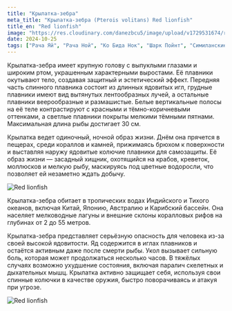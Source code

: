```yaml
---
title: "Крылатка-зебра"
meta_title: "Крылатка-зебра (Pterois volitans) Red lionfish"
title_en: "Red lionfish"
image: "https://res.cloudinary.com/danezbcu5/image/upload/v1729531674/red-lionfish-2_l8ippf.png"
date: 2024-10-25
tags: ["Рача Яй", "Рача Ной", "Ко Бида Нок", "Шарк Пойнт", "Симиланские острова"]
---
```


Крылатка-зебра имеет крупную голову с выпуклыми глазами и широким ртом, украшенным характерными выростами. Её плавники окутывают тело, создавая защитный и эстетический эффект. Передняя часть спинного плавника состоит из длинных ядовитых игл, грудные плавники имеют вид вытянутых лентообразных лучей, а остальные плавники веерообразные и размашистые. Белые вертикальные полосы на её теле контрастируют с красными и тёмно-коричневыми оттенками, а светлые плавники покрыты мелкими тёмными пятнами. Максимальная длина рыбы достигает 30 см.

Крылатка ведет одиночный, ночной образ жизни. Днём она прячется в пещерах, среди кораллов и камней, прижимаясь брюхом к поверхности и выставляя наружу ядовитые колючие плавники для самозащиты. Её образ жизни — засадный хищник, охотящийся на крабов, креветок, моллюсков и мелкую рыбу, маскируясь под цветные водоросли, что позволяет ей незаметно ждать добычу.

![Red lionfish](https://res.cloudinary.com/danezbcu5/image/upload/v1729531677/red-lionfish-4_s6vplk.png "Red lionfish")

Крылатка-зебра обитает в тропических водах Индийского и Тихого океанов, включая Китай, Японию, Австралию и Карибский бассейн. Она населяет мелководные лагуны и внешние склоны коралловых рифов на глубинах от 2 до 55 метров.

Крылатка-зебра представляет серьёзную опасность для человека из-за своей высокой ядовитости. Яд содержится в иглах плавников и остаётся активным даже после смерти рыбы. Укол вызывает сильную боль, которая может продолжаться несколько часов. В тяжёлых случаях возможно ухудшение состояния, включая паралич скелетных и дыхательных мышц. Крылатка активно защищает себя, используя свои спинные колючки в качестве оружия, быстро поворачиваясь и атакуя при угрозе.

![Red lionfish](https://res.cloudinary.com/danezbcu5/image/upload/v1729531680/red-lionfish-3_ejfn4f.png "Red lionfish")
